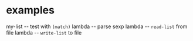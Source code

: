 # examples

my-list -- test with `(match)`
lambda -- parse sexp
lambda -- `read-list` from file
lambda -- `write-list` to file
